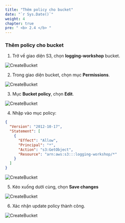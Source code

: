 ```yaml
---
title: "Thêm policy cho bucket"
date: "`r Sys.Date()`"
weight: 4
chapter: true
pre: " <b> 2.4 </b> "
---
```


### Thêm policy cho bucket

1. Trở về giao diện S3, chọn **logging-workshop** bucket.

![CreateBucket](Workshop-1/images/2.prerequisite/30.png)

2. Trong giao diện bucket, chọn mục **Permissions**.

![CreateBucket](Workshop-1/images/2.prerequisite/31.png)

3. Mục **Bucket policy**, chọn **Edit**.

![CreateBucket](Workshop-1/images/2.prerequisite/32.png)

4. Nhập vào mục policy:

```json
{
  "Version": "2012-10-17",
  "Statement": [
    {
      "Effect": "Allow",
      "Principal": "*",
      "Action": "s3:GetObject",
      "Resource": "arn:aws:s3:::logging-workshop/*"
    }
  ]
}
```

![CreateBucket](Workshop-1/images/2.prerequisite/33.png)

5. Kéo xuống dưới cùng, chọn **Save changes**

![CreateBucket](Workshop-1/images/2.prerequisite/34.png)

6. Xác nhận update policy thành công.

![CreateBucket](Workshop-1/images/2.prerequisite/35.png)
